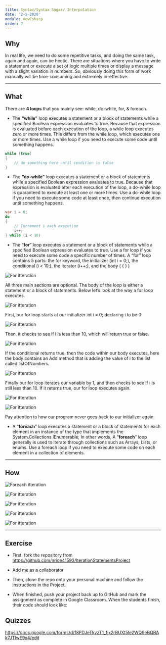 ```yaml
---
title: Syntax/Syntax Sugar/ Interpolation
date: '2-5-2020'
module: newCsharp
order: 7
---
```


## Why

In real life, we need to do some repetitive tasks, and doing the same task, again and again, can be hectic. There are situations where you have to write a statement or execute a set of logic multiple times or display a message with a slight variation in numbers. So, obviously doing this form of work manually will be time-consuming and extremely in-effective.

---

## What

There are **4 loops** that you mainly see: while, do-while, for, & foreach.

* The **“while”** loop executes a statement or a block of statements while a specified Boolean expression evaluates to true. Because that expression is evaluated before each execution of the loop, a while loop executes zero or more times. This differs from the while loop, which executes one or more times. Use a while loop if you need to execute some code until something happens.

```csharp
while (true)
{
    // do something here until condition is false
}
```

* The **“do-while”** loop executes a statement or a block of statements while a specified Boolean expression evaluates to true. Because that expression is evaluated after each execution of the loop, a do-while loop is guaranteed to execute at least one or more times. Use a do-while loop if you need to execute some code at least once, then continue execution until something happens.

```csharp
var i = 0;
do
{
    // Increment i each execution
    i++;
} while (i < 10)
```

* The “**for**” loop executes a statement or a block of statements while a specified Boolean expression evaluates to true. Use a for loop if you need to execute some code a specific number of times. A “for” loop contains 5 parts: the for keyword, the initializer (int i = 0;), the conditional (i < 10;), the iterator (i++;), and the body ( { } )

![For itteration](../images/iterationEx0.png "For itteration")

All three main sections are optional. The body of the loop is either a statement or a block of statements. Below let’s look at the way a for loop executes.

![For itteration](../images/iterationEx1.png "For itteration")

First, our for loop starts at our initializer int i = 0; declaring i to be 0

![For itteration](../images/iterationEx2.png "For itteration")

Then, it checks to see if i is less than 10, which will return true or false.

![For itteration](../images/iterationEx3.png "For itteration")

If the conditional returns true, then the code within our body executes, here the body contains an Add method that is adding the value of i to the list called listOfNumbers.

![For itteration](../images/iterationEx4.png "For itteration")

Finally our for loop iterates our variable by 1, and then checks to see if i is still less than 10. If it returns true, our for loop executes again.

![For itteration](../images/iterationEx5.png "For itteration")

![For itteration](../images/iterationEx6.png "For itteration")

Pay attention to how our program never goes back to our initializer again.

* A “**foreach**” loop executes a statement or a block of statements for each element in an instance of the type that implements the System.Collections.IEnumerable;
In other words, A “**foreach**” loop generally is used to iterate through collections such as Arrays, Lists, or enums. Use a foreach loop if you need to execute some code on each element in a collection of elements.

---

## How

![Foreach itteration](../images/iterationEx7.png "Foreach itteration")

![For itteration](../images/iterationEx8.png "For itteration")

![For itteration](../images/iterationEx9.png "For itteration")

![For itteration](../images/iterationEx10.png "For itteration")

![For itteration](../images/iterationEx11.png "For itteration")

---

## Exercise

* First, fork the repository from <https://github.com/nrice41593/IterationStatementsProject>

* Add me as a collaborator

* Then, clone the repo onto your personal machine and follow the instructions in the Project.

* When finished, push your project back up to GitHub and mark the assignment as complete in Google Classroom.  When the students finish, their code should look like:

## Quizzes

<https://docs.google.com/forms/d/18PDJeTkvzT1_fjx2rBUXt5le2WQ9eBQBAk7JTIwE9x4/edit>
